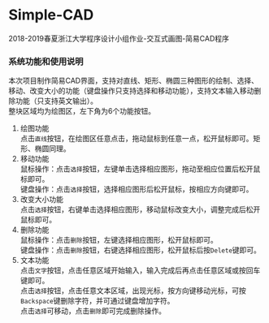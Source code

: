 # Simple-CAD
2018-2019春夏浙江大学程序设计小组作业-交互式画图-简易CAD程序
### 系统功能和使用说明
本次项目制作简易CAD界面，支持对直线、矩形、椭圆三种图形的绘制、选择、移动、改变大小的功能（键盘操作只支持选择和移动功能），支持文本输入移动删除功能（只支持英文输出）。  
整块区域均为绘图区，左下角为6个功能按钮。
1. 绘图功能  
  点击`直线`按钮，在绘图区任意点击，拖动鼠标到任意一点，松开鼠标即可。矩形、椭圆同理。  
2. 移动功能  
  鼠标操作：点击`选择`按钮，左键单击选择相应图形，拖动至相应位置后松开鼠标即可。  
  键盘操作：点击`选择`按钮，选择相应图形后松开鼠标，按相应方向键即可。  
3. 改变大小功能  
  点击`选择`按钮，右键单击选择相应图形，移动鼠标改变大小，调整完成后松开鼠标即可。   
4. 删除功能   
  鼠标操作：点击`删除`按钮，左键选择相应图形，松开鼠标即可。  
  键盘操作：点击`删除`按钮，右键选择相应图形，松开鼠标后按`Delete`键即可。  
5. 文本功能  
  点击`文字`按钮，点击任意区域开始输入，输入完成后再点击任意区域或按回车键即可。  
  点击`选择`按钮，点击任意文本区域，出现光标，按方向键移动光标，可按`Backspace`键删除字符，并可通过键盘增加字符。  
  点击`选择`可移动，点击`删除`即可完成删除操作。  
